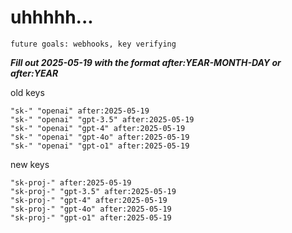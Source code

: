 # uhhhhh...

`future goals: webhooks, key verifying`



***Fill out 2025-05-19 with the format after:YEAR-MONTH-DAY or after:YEAR***

old keys
```
"sk-" "openai" after:2025-05-19
"sk-" "openai" "gpt-3.5" after:2025-05-19
"sk-" "openai" "gpt-4" after:2025-05-19
"sk-" "openai" "gpt-4o" after:2025-05-19
"sk-" "openai" "gpt-o1" after:2025-05-19
```

new keys
```
"sk-proj-" after:2025-05-19
"sk-proj-" "gpt-3.5" after:2025-05-19
"sk-proj-" "gpt-4" after:2025-05-19
"sk-proj-" "gpt-4o" after:2025-05-19
"sk-proj-" "gpt-o1" after:2025-05-19
```

